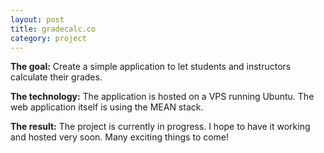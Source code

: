 ```yaml
---
layout: post
title: gradecalc.co
category: project
---
```


**The goal:**
Create a simple application to let students and instructors calculate their grades.

**The technology:**
The application is hosted on a VPS running Ubuntu. The web application itself is
using the MEAN stack.

**The result:**
The project is currently in progress. I hope to have it working and hosted very
soon. Many exciting things to come!
